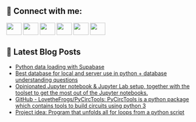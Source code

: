 ## 🔎 Connect with me:
[<img height="32" width="40" src="https://cdn.jsdelivr.net/npm/simple-icons@v5/icons/telegram.svg" />](https://t.me/bullbesh)
[<img height="32" width="40" src="https://cdn.jsdelivr.net/npm/simple-icons@v5/icons/vk.svg" />](https://vk.com/bullbesh)
[<img height="32" width="40" src="https://cdn.jsdelivr.net/npm/simple-icons@v5/icons/twitter.svg" />](https://twitter.com/bullbesh1)
[<img height="32" width="40" src="https://cdn.jsdelivr.net/npm/simple-icons@v5/icons/instagram.svg" />](https://www.instagram.com/bullbesh)
[<img height="32" width="40" src="https://cdn.jsdelivr.net/npm/simple-icons@v5/icons/reddit.svg" />](https://www.reddit.com/user/bullbesh)
[<img height="32" width="40" src="https://cdn.jsdelivr.net/npm/simple-icons@v5/icons/youtube.svg" />](https://www.youtube.com/channel/UCtfjRs6uzgq5mfm8S06WTcg)

## 📕 Latest Blog Posts
<!-- BLOG-POST-LIST:START -->
- [Python data loading with Supabase](https://www.reddit.com/r/Python/comments/vlrdxy/python_data_loading_with_supabase/)
- [Best database for local and server use in python + database understanding questions](https://www.reddit.com/r/Python/comments/vlqjzu/best_database_for_local_and_server_use_in_python/)
- [Opinionated Jupyter notebook &amp; Jupyter Lab setup, together with the toolset to get the most out of the Jupyter notebooks.](https://www.reddit.com/r/Python/comments/vlq2ie/opinionated_jupyter_notebook_jupyter_lab_setup/)
- [GitHub - LovetheFrogs/PyCircTools: PyCircTools is a python package which contains tools to build circuits using python 3](https://www.reddit.com/r/Python/comments/vlpnfn/github_lovethefrogspycirctools_pycirctools_is_a/)
- [Project idea: Program that unfolds all for loops from a python script](https://www.reddit.com/r/Python/comments/vlpku9/project_idea_program_that_unfolds_all_for_loops/)
<!-- BLOG-POST-LIST:END -->
